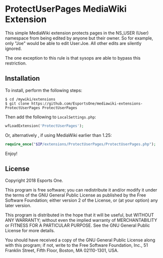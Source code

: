 ProtectUserPages MediaWiki Extension
====================================

This simple MediaWiki extension protects pages in the NS_USER (User) namespace from being edited by anyone but their owner.
So for example, only "Joe" would be able to edit User:Joe. All other edits are silently ignored.

The one exception to this rule is that sysops are able to bypass this restriction.


Installation
------------

To install, perform the following steps:

    $ cd /mywiki/extensions
    $ git clone https://github.com/EsportsOne/mediawiki-extensions-ProtectUserPages ProtectUserPages

Then add the following to `LocalSettings.php`:

```php
wfLoadExtension('ProtectUserPages');
```
    
Or, alternatively , if using MediaWiki earlier than 1.25:

```php
require_once("$IP/extensions/ProtectUserPages/ProtectUserPages.php");
```
    
Enjoy!

License
-------

Copyright 2018 Esports One.

This program is free software; you can redistribute it and/or
modify it under the terms of the GNU General Public License
as published by the Free Software Foundation; either version 2
of the License, or (at your option) any later version.

This program is distributed in the hope that it will be useful,
but WITHOUT ANY WARRANTY; without even the implied warranty of
MERCHANTABILITY or FITNESS FOR A PARTICULAR PURPOSE.  See the
GNU General Public License for more details.

You should have received a copy of the GNU General Public License
along with this program; if not, write to the Free Software
Foundation, Inc., 51 Franklin Street, Fifth Floor, Boston, MA  02110-1301, USA.